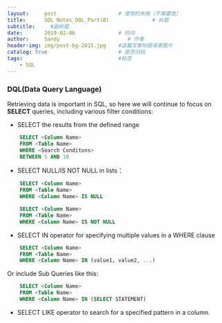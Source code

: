 ```yaml
---
layout:     post                    # 使用的布局（不需要改）
title:      SQL Notes_DQL_Part(B)              # 标题 
subtitle:     #副标题
date:       2019-02-06              # 时间
author:     Sandy                      # 作者
header-img: img/post-bg-2015.jpg    #这篇文章标题背景图片
catalog: true                       # 是否归档
tags:                               #标签
    - SQL
---
```


### DQL(Data Query Language) 
Retrieving data is important in SQL, so here we will continue to focus on **SELECT** queries, including various filter conditions:

- SELECT the results from the defined range
```sql
    SELECT <Column Name>
    FROM <Table Name>
    WHERE <Search Conditons>
    BETWEEN 5 AND 10
```

- SELECT NULL/IS NOT NULL in lists：
```sql
    SELECT <Column Name>
    FROM <Table Name>
    WHERE <Column Name> IS NULL
```
```sql
    SELECT <Column Name>
    FROM <Table Name>
    WHERE <Column Name> IS NOT NULL
```

- SELECT IN operator for specifying multiple values in a WHERE clause
```sql
    SELECT <Column Name>
    FROM <Table Name>
    WHERE <Column Name> IN (value1, value2, ...)
```
 Or include Sub Queries like this: 
```sql
    SELECT <Column Name>
    FROM <Table Name>
    WHERE <Column Name> IN (SELECT STATEMENT)
```

- SELECT LIKE operator to search for a specified pattern in a column. 
 

